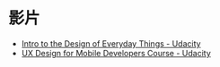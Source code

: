 # 影片

* [Intro to the Design of Everyday Things - Udacity](https://www.udacity.com/course/design101)
* [UX Design for Mobile Developers Course - Udacity](https://www.udacity.com/course/ud849)

